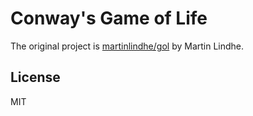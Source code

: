 # Conway's Game of Life

The original project is [martinlindhe/gol](https://github.com/martinlindhe/gol) by Martin Lindhe.

## License

MIT
